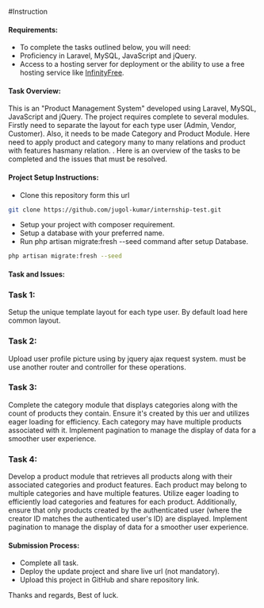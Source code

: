 #Instruction


#### Requirements:
- To complete the tasks outlined below, you will need:
- Proficiency in Laravel, MySQL, JavaScript and jQuery.
- Access to a hosting server for deployment or the ability to use a free hosting service like [InfinityFree](https://www.infinityfree.com/).


#### Task Overview:

This is an "Product Management System" developed using Laravel, MySQL, JavaScript and jQuery. The project requires complete to several modules. Firstly need to separate the layout for each type user (Admin, Vendor, Customer). Also, it needs to be made Category and Product Module. Here need to apply product and category many to many relations and product with features hasmany relation. . Here is an overview of the tasks to be completed and the issues that must be resolved.
#### Project Setup Instructions:

- Clone this repository form this url

```bash
git clone https://github.com/jugol-kumar/internship-test.git
```
- Setup your project with composer requirement. 
- Setup a database with your preferred name.
- Run php artisan migrate:fresh --seed command after setup Database.
```bash
php artisan migrate:fresh --seed
```


#### Task and Issues:

### Task 1: 
Setup the unique template layout for each type user. By default load here common layout. 


### Task 2:
Upload user profile picture using by jquery ajax request system. must be use another router and controller for these operations.


### Task 3:
Complete the category module that displays categories along with the count of products they contain. Ensure it's created by this uer and utilizes eager loading for efficiency. Each category may have multiple products associated with it. Implement pagination to manage the display of data for a smoother user experience.

### Task 4:
Develop a product module that retrieves all products along with their associated categories and product features. Each product may belong to multiple categories and have multiple features. Utilize eager loading to efficiently load categories and features for each product. Additionally, ensure that only products created by the authenticated user (where the creator ID matches the authenticated user's ID) are displayed. Implement pagination to manage the display of data for a smoother user experience.



#### Submission Process:
- Complete all task.
- Deploy the update project and share live url (not mandatory).
- Upload this project in GitHub and share repository link.


Thanks and regards, Best of luck.
